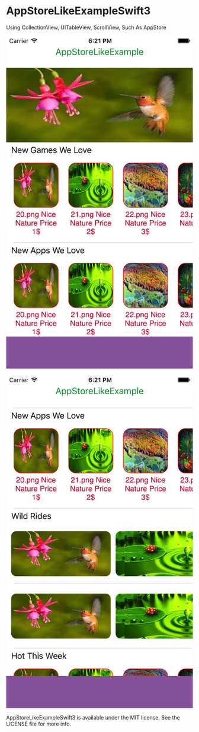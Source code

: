 # AppStoreLikeExampleSwift3
Using CollectionView, UITableView, ScrollView, Such As AppStore

![alt tag](https://github.com/IosPower/AppStoreLikeExampleSwift3/blob/master/Simulator%20Screen%20Shot%2003-Mar-2017%2C%206.21.27%20PM.jpg)

![alt tag](https://github.com/IosPower/AppStoreLikeExampleSwift3/blob/master/Simulator%20Screen%20Shot%2003-Mar-2017%2C%206.21.37%20PM.jpg)

AppStoreLikeExampleSwift3 is available under the MIT license. See the LICENSE file for more info.
